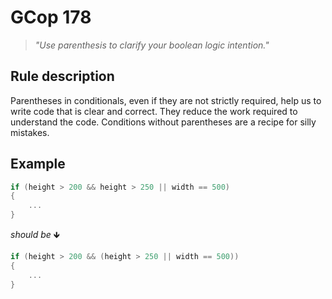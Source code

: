 ﻿# GCop 178

> *"Use parenthesis to clarify your boolean logic intention."*

## Rule description

Parentheses in conditionals, even if they are not strictly required, help us to write code that is clear and correct. They reduce the work required to understand the code. Conditions without parentheses are a recipe for silly mistakes.

## Example

```csharp
if (height > 200 && height > 250 || width == 500)
{
    ...
}
```

*should be* 🡻

```csharp
if (height > 200 && (height > 250 || width == 500))
{
    ...
}
```